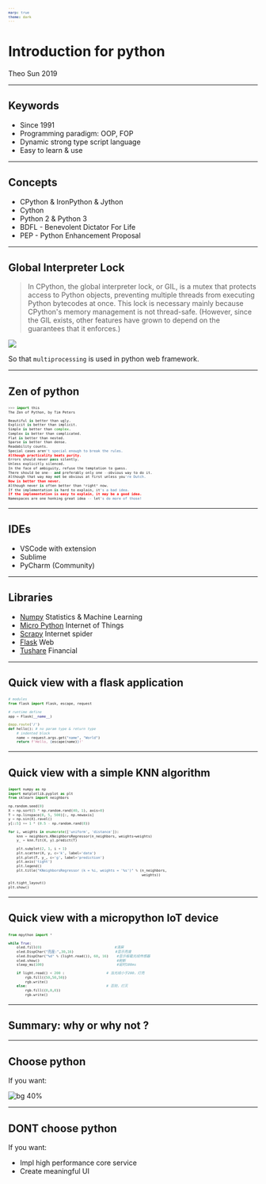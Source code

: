 ```yaml
---
marp: true
theme: dark
---
```


<style>
pre code {
  font-size: 0.5em;
}
</style>

# Introduction for python

Theo Sun
2019

---

## Keywords



* Since 1991
* Programming paradigm: OOP, FOP
* Dynamic strong type script language
* Easy to learn & use

---

## Concepts



* CPython & IronPython & Jython
* Cython
* Python 2 & Python 3
* BDFL - Benevolent Dictator For Life
* PEP - Python Enhancement Proposal

---

## Global Interpreter Lock



> In CPython, the global interpreter lock, or GIL, is a mutex that protects access to Python objects, preventing multiple threads from executing Python bytecodes at once. This lock is necessary mainly because CPython's memory management is not thread-safe. (However, since the GIL exists, other features have grown to depend on the guarantees that it enforces.)



![](https://res.cloudinary.com/digf90pwi/image/upload/v1563180809/GIL_2cpu_x2quuq.png)



So that `multiprocessing` is used in python web framework.

---


## Zen of python


```python
>>> import this
The Zen of Python, by Tim Peters

Beautiful is better than ugly.
Explicit is better than implicit.
Simple is better than complex.
Complex is better than complicated.
Flat is better than nested.
Sparse is better than dense.
Readability counts.
Special cases aren't special enough to break the rules.
Although practicality beats purity.
Errors should never pass silently.
Unless explicitly silenced.
In the face of ambiguity, refuse the temptation to guess.
There should be one-- and preferably only one --obvious way to do it.
Although that way may not be obvious at first unless you're Dutch.
Now is better than never.
Although never is often better than *right* now.
If the implementation is hard to explain, it's a bad idea.
If the implementation is easy to explain, it may be a good idea.
Namespaces are one honking great idea -- let's do more of those!
```

---

## IDEs



* VSCode with extension
* Sublime
* PyCharm (Community)

---

## Libraries



* [Numpy](https://www.numpy.org) Statistics & Machine Learning
* [Micro Python](https://micropython.org) Internet of Things
* [Scrapy](https://scrapy.org/) Internet spider
* [Flask](https://github.com/pallets/flask) Web
* [Tushare](http://tushare.org) Financial

---

## Quick view with a flask application

```python
# modules
from flask import Flask, escape, request

# runtime define
app = Flask(__name__)

@app.route('/')
def hello(): # no param type & return type
    # indented block
    name = request.args.get("name", "World")
    return f'Hello, {escape(name)}!'
```

---

## Quick view with a simple KNN algorithm

```python
import numpy as np
import matplotlib.pyplot as plt
from sklearn import neighbors

np.random.seed(0)
X = np.sort(5 * np.random.rand(40, 1), axis=0)
T = np.linspace(0, 5, 500)[:, np.newaxis]
y = np.sin(X).ravel()
y[::5] += 1 * (0.5 - np.random.rand(8))

for i, weights in enumerate(['uniform', 'distance']):
    knn = neighbors.KNeighborsRegressor(n_neighbors, weights=weights)
    y_ = knn.fit(X, y).predict(T)

    plt.subplot(2, 1, i + 1)
    plt.scatter(X, y, c='k', label='data')
    plt.plot(T, y_, c='g', label='prediction')
    plt.axis('tight')
    plt.legend()
    plt.title("KNeighborsRegressor (k = %i, weights = '%s')" % (n_neighbors,
                                                                weights))

plt.tight_layout()
plt.show()
```


---

## Quick view with a micropython IoT device

```python
from mpython import *

while True:
    oled.fill(0)                                   #清屏
    oled.DispChar("亮度:",30,16)                    #显示亮度
    oled.DispChar("%d" % (light.read()), 60, 16)    #显示板载光线传感器
    oled.show()                                     #刷新
    sleep_ms(100)                                   #延时100ms

    if light.read() < 200 :                    # 当光线小于200，灯亮
        rgb.fill((50,50,50))
        rgb.write()
    else:                                      # 否则，灯灭
        rgb.fill((0,0,0))
        rgb.write()
```

---


## Summary: why or why not ?

---

## Choose python



If you want:



![bg 40%](https://res.cloudinary.com/digf90pwi/image/upload/v1563856954/Python_y3kx1z.png)

---

## DONT choose python



If you want:



* Impl high performance core service
* Create meaningful UI
